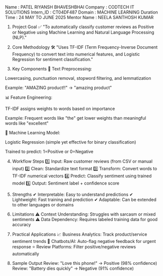  Name : PATEL RIYANSH BHAVESHBHAI Company : CODTECH IT SOLUTIONS Intern_ID : CT04DF487 Domain : MACHINE LEARNING Duration Time : 24 MAY TO JUNE 2025 Mentor Name : NEELA SANTHOSH KUMAR
 
 1. Project Goal
✅ "To automatically classify customer reviews as Positive or Negative using Machine Learning and Natural Language Processing (NLP)."

2. Core Methodology
🛠️ "Uses TF-IDF (Term Frequency-Inverse Document Frequency) to convert text into numerical features, and Logistic Regression for sentiment classification."

3. Key Components
🔧 Text Preprocessing:

Lowercasing, punctuation removal, stopword filtering, and lemmatization

Example: "AMAZING product!!" → "amazing product"

📊 Feature Engineering:

TF-IDF assigns weights to words based on importance

Example: Frequent words like "the" get lower weights than meaningful words like "excellent"

🤖 Machine Learning Model:

Logistic Regression (simple yet effective for binary classification)

Trained to predict: 1=Positive or 0=Negative

4. Workflow Steps
1️⃣ Input: Raw customer reviews (from CSV or manual input)
2️⃣ Clean: Standardize text format
3️⃣ Transform: Convert words to TF-IDF numerical vectors
4️⃣ Predict: Classify sentiment using trained model
5️⃣ Output: Sentiment label + confidence score

5. Strengths
✔ Interpretable: Easy to understand predictions
✔ Lightweight: Fast training and prediction
✔ Adaptable: Can be extended to other languages or domains

6. Limitations
⚠️ Context Understanding: Struggles with sarcasm or mixed sentiments
⚠️ Data Dependency: Requires labeled training data for good accuracy

7. Practical Applications
📈 Business Analytics: Track product/service sentiment trends
📱 Chatbots/AI: Auto-flag negative feedback for urgent response
⭐ Review Platforms: Filter positive/negative reviews automatically

8. Sample Output
Review: "Love this phone!" → Positive (98% confidence)  
Review: "Battery dies quickly" → Negative (91% confidence)  
